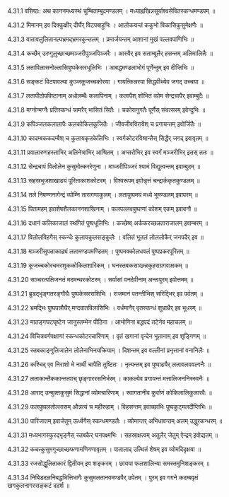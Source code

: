 4.31.1
वसिष्ठः:
अथ काननमध्यस्थं चुम्बिताम्बुदमण्डलम् ।
मध्याह्नखिन्नसूर्याश्वसेवितस्कन्धमण्डपम् ॥


4.31.2
मिमानम् इव दिक्कुक्षीर् दीर्घैर् विटपबाहुभिः ।
आलोकयन्तं ककुभो विकासिकुसुमेक्षणैः ॥


4.31.3
वातावलुलितानल्पभ्रमद्भ्रमरकुन्तलम् ।
प्रमार्जयन्तम् आशानां मुखं पल्लवपाणिभिः ॥


4.31.4
कच्छैर् उरुगुलुच्छाच्छमञ्जरीपुञ्जपिञ्जरैः ।
आस्यैर् इव सताम्बूलैर् हसन्तम् अलिमालितैः ॥


4.31.5
लताविलासनोल्लासिपुष्पकेसरधूलिभिः ।
आबद्धमण्डलाभोगं पूर्णेन्दुम् इव दीप्तिभिः ॥


4.31.6
सङ्कटं विटपावल्या कुञ्जकूजच्चकोरया ।
गायत्किन्नरया सिद्धवीथ्येव जगद् उच्चया ॥


4.31.7
लतापीठोपविष्टानाम् अधोलम्बैः कलापिनाम् ।
कलापैश् शोभितं व्योम सेन्द्रचापैर् इवाम्बुदैः ॥


4.31.8
मग्नोन्मग्नैः प्रतिस्कन्धं चामरैर् भासितं सितैः ।
चकोरानुगतैः पूर्णैस् संवत्सरम् इवेन्दुभिः ॥


4.31.9
कपिञ्जलकलालापैः कलकोकिलकूजितैः ।
जीवजीवविरावैश् च प्रगायन्तम् इवोर्जितैः ॥


4.31.10
कादम्बककदम्बैश् च कुलायकृतकेलिभिः ।
स्वर्गकोटरविश्रान्तैस् सिद्धैर् जगद् इवावृतम् ॥


4.31.11
प्रवालारुणहस्ताभिर् अलिनेत्राभिर् आश्रितम् ।
अप्सरोभिर् इव स्वर्गं मञ्जरीभिर् इतस् ततः ॥


4.31.12
सेन्द्रचापं विलोलेन कुसुमोत्कररेणुना ।
मञ्जरीपिञ्जरं श्यामं विद्युत्वन्तम् इवाम्बुदम् ॥


4.31.13
सहस्रभुजशाखाढ्यं पूरिताकाशकोटरम् ।
विश्वरूपम् इवोन्नृत्तं चन्द्रार्ककृतकुण्डलम् ॥


4.31.14
तले निषण्णनागेन्द्रं व्योम्नि तारागणाकुलम् ।
लतापुष्पमयं मध्ये भूमण्डलम् इवापरम् ॥


4.31.15
पितामहम् इवाशेषशैलकाननशाखिनाम् ।
फलपल्लवपुष्पाणां कोशम् एकम् इवावनौ ॥


4.31.16
दधानं कलिकाजालं स्थगितं पुष्पधूलिभिः ।
कच्छेष्व् अर्ककरच्छन्नताराजालम् इवाम्बरम् ॥


4.31.17
विलोलविहगैस् स्कन्धैः कुलायकुलसङ्कुलैः ।
वलितं भूतलं लोललोकैर् जनपदैर् इव ॥


4.31.18
मञ्जरीसुपताकाढ्यं लतामण्डपमण्डितम् ।
पुष्पमक्कोलधवलं पुष्पप्रकरपूरितम् ॥


4.31.19
कूजच्चकोरचमरशुककोकिलशारिकम् ।
घनस्तबकसञ्छन्नकुहराग्रगवाक्षकम् ॥


4.31.20
सञ्चरत्पक्षिजनतं मदमन्थरकोटरम् ।
सर्वासां वनदेवीनाम् अन्तःपुरम् इवोत्तमम् ॥


4.31.21
ब्रुडद्भृङ्गतरङ्गौघैः पुष्पकेसरराशिभिः ।
राजमानं पतन्तीभिस् सरिद्भिर् इव पर्वतम् ॥


4.31.22
भ्रमद्भिः पुष्पपत्त्रौघैर् मन्दवातविलासिभिः ।
वर्धमानैर् वृतस्कन्धं शुभ्राभ्रैर् इव भूधरम् ॥


4.31.23
मातङ्गघटघृष्टेन जानुस्तम्भेन पीठिना ।
आभोगिना बद्धपदं तटेनेव महाचलम् ॥


4.31.24
विचित्रवर्णपक्षाणां स्कन्धकोटरचारिणाम् ।
वृतं खगानां वृन्देन भूतानाम् इव शृङ्गिणम् ॥


4.31.25
स्तबकाङ्गुलिजालेन लोलेनाभिनयक्रियाम् ।
दिशन्तम् इव वल्लीनां प्रनृत्तानां वनानिलैः ॥


4.31.26
कश्चिद् एव निराशो मे नार्थी चापैति तुष्टितः ।
नृत्यन्तम् इव पुष्पाढ्यैर् लतावलयवल्गनैः ॥


4.31.27
लताकान्तैककान्तत्वाच् छृङ्गाररसनिर्भरम् ।
काकल्येव प्रगायन्तं मत्तालिजननिस्स्वनैः ॥


4.31.28
आराद् उन्मुक्तकुसुमं सिद्धानां व्योमचारिणाम् ।
स्वागतानीव कुर्वाणं कोकिलालिकुलारवैः ॥


4.31.29
फलपुष्पलतोल्लासम् औन्नत्यं च महीरुहाम् ।
विहसन्तम् इवाच्छाभिः पुष्पकुट्मलदीप्तिभिः ॥


4.31.30
पारिजातम् इवाजेतुम् ऊर्ध्वगैस् स्कन्धमण्डलैः ।
व्योमान्तर् अभिधावन्तम् अलम् उद्धुरकन्धरम् ॥


4.31.31
मध्यभागस्फुरद्भृङ्गैस् स्तबकैर् घनपक्ष्मभिः ।
सहस्राक्षत्वम् अतुलैर् जेतुम् ऐन्द्रम् इवोद्यतम् ॥


4.31.32
कचत्कुसुमगुच्छाच्छफणामणिगणावृतम् ।
पातालाद् उत्थितं शेषम् इव व्योमदिदृक्षया ॥


4.31.33
रजसोद्धूलिताकारं द्वितीयम् इव शङ्करम् ।
छायया फलशालिन्या समस्तमुनिशङ्करम् ॥


4.31.34
निबिडदलनिबद्धभित्तिभागैः कुसुमलतानवमण्डपैर् उपेतम् ।
पुरम् इव गगने कदम्बवृक्षं खगकुलनागरसङ्कटं ददर्श ॥

